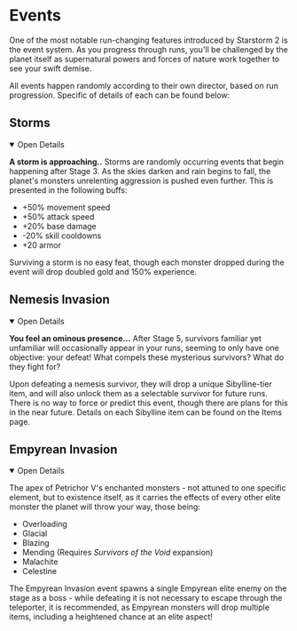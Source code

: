 
# Events

One of the most notable run-changing features introduced by Starstorm 2 is the event system. As you progress through runs, you'll be challenged by the planet itself as supernatural powers and forces of nature work together to see your swift demise.

All events happen randomly according to their own director, based on run progression. Specific of details of each can be found below:

## Storms
<details open><summary>Open Details</summary>

**A storm is approaching..**
Storms are randomly occurring events that begin happening after Stage 3. As the skies darken and rain begins to fall, the planet's monsters unrelenting aggression is pushed even further.  This is presented in the following buffs:

 - +50% movement speed
 - +50% attack speed
 - +20% base damage
 - -20% skill cooldowns
 - +20 armor

Surviving a storm is no easy feat, though each monster dropped during the event will drop doubled gold and 150% experience. 
</details>

## Nemesis Invasion
<details open><summary>Open Details</summary>

**You feel an ominous presence...**
After Stage 5, survivors familiar yet unfamiliar will occasionally appear in your runs, seeming to only have one objective: your defeat! What compels these mysterious survivors? What do they fight for?

Upon defeating a nemesis survivor, they will drop a unique Sibylline-tier item, and will also unlock them as a selectable survivor for future runs. There is no way to force or predict this event, though there are plans for this in the near future. Details on each Sibylline item can be found on the Items page.
</details>

## Empyrean Invasion
<details open><summary>Open Details</summary>

The apex of Petrichor V's enchanted monsters - not attuned to one specific element, but to existence itself, as it carries the effects of every other elite monster the planet will throw your way, those being:

 - Overloading
 - Glacial
 - Blazing
 - Mending (Requires *Survivors of the Void* expansion)
 - Malachite
 - Celestine

 The Empyrean Invasion event spawns a single Empyrean elite enemy on the stage as a boss - while defeating it is not necessary to escape through the teleporter, it is recommended, as Empyrean monsters will drop multiple items, including a heightened chance at an elite aspect!